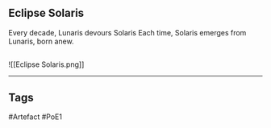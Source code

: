 ## Eclipse Solaris
Every decade, Lunaris devours Solaris
Each time, Solaris emerges from Lunaris, born anew.
##
![[Eclipse Solaris.png]]

---
## Tags
#Artefact
#PoE1